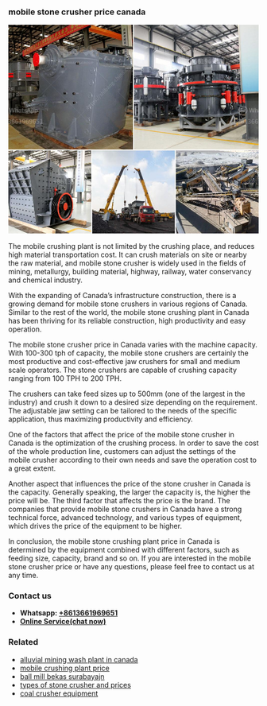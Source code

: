 <h3>mobile stone crusher price canada</h3><img src='1708498131.jpg' alt=''><p>The mobile crushing plant is not limited by the crushing place, and reduces high material transportation cost. It can crush materials on site or nearby the raw material, and mobile stone crusher is widely used in the fields of mining, metallurgy, building material, highway, railway, water conservancy and chemical industry.</p><p>With the expanding of Canada’s infrastructure construction, there is a growing demand for mobile stone crushers in various regions of Canada. Similar to the rest of the world, the mobile stone crushing plant in Canada has been thriving for its reliable construction, high productivity and easy operation.</p><p>The mobile stone crusher price in Canada varies with the machine capacity. With 100-300 tph of capacity, the mobile stone crushers are certainly the most productive and cost-effective jaw crushers for small and medium scale operators. The stone crushers are capable of crushing capacity ranging from 100 TPH to 200 TPH.</p><p>The crushers can take feed sizes up to 500mm (one of the largest in the industry) and crush it down to a desired size depending on the requirement. The adjustable jaw setting can be tailored to the needs of the specific application, thus maximizing productivity and efficiency.</p><p>One of the factors that affect the price of the mobile stone crusher in Canada is the optimization of the crushing process. In order to save the cost of the whole production line, customers can adjust the settings of the mobile crusher according to their own needs and save the operation cost to a great extent.</p><p>Another aspect that influences the price of the stone crusher in Canada is the capacity. Generally speaking, the larger the capacity is, the higher the price will be. The third factor that affects the price is the brand. The companies that provide mobile stone crushers in Canada have a strong technical force, advanced technology, and various types of equipment, which drives the price of the equipment to be higher.</p><p>In conclusion, the mobile stone crushing plant price in Canada is determined by the equipment combined with different factors, such as feeding size, capacity, brand and so on. If you are interested in the mobile stone crusher price or have any questions, please feel free to contact us at any time.</p><h3>Contact us</h3><ul><li><strong>Whatsapp:&nbsp;<a href="https://wa.me/8613661969651">+8613661969651</a></strong></li><li><a href="https://swt.shibang-china.com/?git&amp;zhl&amp;mobile stone crusher price canada"><strong>Online Service(chat now)</strong></a></li></ul><h3>Related</h3><ul><li><a href='alluvial mining wash plant in canada.md'>alluvial mining wash plant in canada</a></li><li><a href='mobile crushing plant price.md'>mobile crushing plant price</a></li><li><a href='ball mill bekas surabayajn.md'>ball mill bekas surabayajn</a></li><li><a href='types of stone crusher and prices.md'>types of stone crusher and prices</a></li><li><a href='coal crusher equipment.md'>coal crusher equipment</a></li></ul>